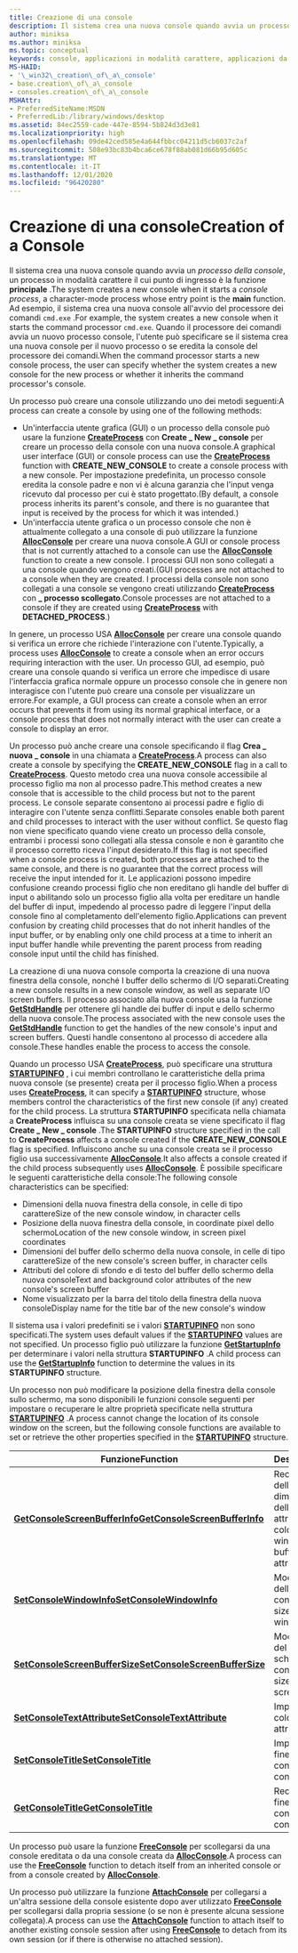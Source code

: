 ```yaml
---
title: Creazione di una console
description: Il sistema crea una nuova console quando avvia un processo della console, un processo in modalità carattere il cui punto di ingresso è la funzione principale.
author: miniksa
ms.author: miniksa
ms.topic: conceptual
keywords: console, applicazioni in modalità carattere, applicazioni da riga di comando, applicazioni di terminale, api della console
MS-HAID:
- '\_win32\_creation\_of\_a\_console'
- base.creation\_of\_a\_console
- consoles.creation\_of\_a\_console
MSHAttr:
- PreferredSiteName:MSDN
- PreferredLib:/library/windows/desktop
ms.assetid: 84ec2559-cade-447e-8594-5b824d3d3e81
ms.localizationpriority: high
ms.openlocfilehash: 09de42ced585e4a644fbbcc04211d5cb6037c2af
ms.sourcegitcommit: 508e93bc83b4bca6ce678f88ab081d66b95d605c
ms.translationtype: MT
ms.contentlocale: it-IT
ms.lasthandoff: 12/01/2020
ms.locfileid: "96420280"
---
```

# <a name="creation-of-a-console"></a><span data-ttu-id="54307-104">Creazione di una console</span><span class="sxs-lookup"><span data-stu-id="54307-104">Creation of a Console</span></span>

<span data-ttu-id="54307-105">Il sistema crea una nuova console quando avvia un *processo della console*, un processo in modalità carattere il cui punto di ingresso è la funzione **principale** .</span><span class="sxs-lookup"><span data-stu-id="54307-105">The system creates a new console when it starts a *console process*, a character-mode process whose entry point is the **main** function.</span></span> <span data-ttu-id="54307-106">Ad esempio, il sistema crea una nuova console all'avvio del processore dei comandi `cmd.exe` .</span><span class="sxs-lookup"><span data-stu-id="54307-106">For example, the system creates a new console when it starts the command processor `cmd.exe`.</span></span> <span data-ttu-id="54307-107">Quando il processore dei comandi avvia un nuovo processo console, l'utente può specificare se il sistema crea una nuova console per il nuovo processo o se eredita la console del processore dei comandi.</span><span class="sxs-lookup"><span data-stu-id="54307-107">When the command processor starts a new console process, the user can specify whether the system creates a new console for the new process or whether it inherits the command processor's console.</span></span>

<span data-ttu-id="54307-108">Un processo può creare una console utilizzando uno dei metodi seguenti:</span><span class="sxs-lookup"><span data-stu-id="54307-108">A process can create a console by using one of the following methods:</span></span>

- <span data-ttu-id="54307-109">Un'interfaccia utente grafica (GUI) o un processo della console può usare la funzione [**CreateProcess**](https://msdn.microsoft.com/library/windows/desktop/ms682425) con **Create \_ New \_ console** per creare un processo della console con una nuova console.</span><span class="sxs-lookup"><span data-stu-id="54307-109">A graphical user interface (GUI) or console process can use the [**CreateProcess**](https://msdn.microsoft.com/library/windows/desktop/ms682425) function with **CREATE\_NEW\_CONSOLE** to create a console process with a new console.</span></span> <span data-ttu-id="54307-110">Per impostazione predefinita, un processo console eredita la console padre e non vi è alcuna garanzia che l'input venga ricevuto dal processo per cui è stato progettato.</span><span class="sxs-lookup"><span data-stu-id="54307-110">(By default, a console process inherits its parent's console, and there is no guarantee that input is received by the process for which it was intended.)</span></span>
- <span data-ttu-id="54307-111">Un'interfaccia utente grafica o un processo console che non è attualmente collegato a una console di può utilizzare la funzione [**AllocConsole**](allocconsole.md) per creare una nuova console.</span><span class="sxs-lookup"><span data-stu-id="54307-111">A GUI or console process that is not currently attached to a console can use the [**AllocConsole**](allocconsole.md) function to create a new console.</span></span> <span data-ttu-id="54307-112">I processi GUI non sono collegati a una console quando vengono creati.</span><span class="sxs-lookup"><span data-stu-id="54307-112">(GUI processes are not attached to a console when they are created.</span></span> <span data-ttu-id="54307-113">I processi della console non sono collegati a una console se vengono creati utilizzando [**CreateProcess**](https://msdn.microsoft.com/library/windows/desktop/ms682425) con **\_ processo scollegato**.</span><span class="sxs-lookup"><span data-stu-id="54307-113">Console processes are not attached to a console if they are created using [**CreateProcess**](https://msdn.microsoft.com/library/windows/desktop/ms682425) with **DETACHED\_PROCESS**.)</span></span>

<span data-ttu-id="54307-114">In genere, un processo USA [**AllocConsole**](allocconsole.md) per creare una console quando si verifica un errore che richiede l'interazione con l'utente.</span><span class="sxs-lookup"><span data-stu-id="54307-114">Typically, a process uses [**AllocConsole**](allocconsole.md) to create a console when an error occurs requiring interaction with the user.</span></span> <span data-ttu-id="54307-115">Un processo GUI, ad esempio, può creare una console quando si verifica un errore che impedisce di usare l'interfaccia grafica normale oppure un processo console che in genere non interagisce con l'utente può creare una console per visualizzare un errore.</span><span class="sxs-lookup"><span data-stu-id="54307-115">For example, a GUI process can create a console when an error occurs that prevents it from using its normal graphical interface, or a console process that does not normally interact with the user can create a console to display an error.</span></span>

<span data-ttu-id="54307-116">Un processo può anche creare una console specificando il flag **Crea \_ nuova \_ console** in una chiamata a [**CreateProcess**](https://msdn.microsoft.com/library/windows/desktop/ms682425).</span><span class="sxs-lookup"><span data-stu-id="54307-116">A process can also create a console by specifying the **CREATE\_NEW\_CONSOLE** flag in a call to [**CreateProcess**](https://msdn.microsoft.com/library/windows/desktop/ms682425).</span></span> <span data-ttu-id="54307-117">Questo metodo crea una nuova console accessibile al processo figlio ma non al processo padre.</span><span class="sxs-lookup"><span data-stu-id="54307-117">This method creates a new console that is accessible to the child process but not to the parent process.</span></span> <span data-ttu-id="54307-118">Le console separate consentono ai processi padre e figlio di interagire con l'utente senza conflitti.</span><span class="sxs-lookup"><span data-stu-id="54307-118">Separate consoles enable both parent and child processes to interact with the user without conflict.</span></span> <span data-ttu-id="54307-119">Se questo flag non viene specificato quando viene creato un processo della console, entrambi i processi sono collegati alla stessa console e non è garantito che il processo corretto riceva l'input desiderato.</span><span class="sxs-lookup"><span data-stu-id="54307-119">If this flag is not specified when a console process is created, both processes are attached to the same console, and there is no guarantee that the correct process will receive the input intended for it.</span></span> <span data-ttu-id="54307-120">Le applicazioni possono impedire confusione creando processi figlio che non ereditano gli handle del buffer di input o abilitando solo un processo figlio alla volta per ereditare un handle del buffer di input, impedendo al processo padre di leggere l'input della console fino al completamento dell'elemento figlio.</span><span class="sxs-lookup"><span data-stu-id="54307-120">Applications can prevent confusion by creating child processes that do not inherit handles of the input buffer, or by enabling only one child process at a time to inherit an input buffer handle while preventing the parent process from reading console input until the child has finished.</span></span>

<span data-ttu-id="54307-121">La creazione di una nuova console comporta la creazione di una nuova finestra della console, nonché I buffer dello schermo di I/O separati.</span><span class="sxs-lookup"><span data-stu-id="54307-121">Creating a new console results in a new console window, as well as separate I/O screen buffers.</span></span> <span data-ttu-id="54307-122">Il processo associato alla nuova console usa la funzione [**GetStdHandle**](getstdhandle.md) per ottenere gli handle dei buffer di input e dello schermo della nuova console.</span><span class="sxs-lookup"><span data-stu-id="54307-122">The process associated with the new console uses the [**GetStdHandle**](getstdhandle.md) function to get the handles of the new console's input and screen buffers.</span></span> <span data-ttu-id="54307-123">Questi handle consentono al processo di accedere alla console.</span><span class="sxs-lookup"><span data-stu-id="54307-123">These handles enable the process to access the console.</span></span>

<span data-ttu-id="54307-124">Quando un processo USA [**CreateProcess**](https://msdn.microsoft.com/library/windows/desktop/ms682425), può specificare una struttura [**STARTUPINFO**](https://msdn.microsoft.com/library/windows/desktop/ms686331) , i cui membri controllano le caratteristiche della prima nuova console (se presente) creata per il processo figlio.</span><span class="sxs-lookup"><span data-stu-id="54307-124">When a process uses [**CreateProcess**](https://msdn.microsoft.com/library/windows/desktop/ms682425), it can specify a [**STARTUPINFO**](https://msdn.microsoft.com/library/windows/desktop/ms686331) structure, whose members control the characteristics of the first new console (if any) created for the child process.</span></span> <span data-ttu-id="54307-125">La struttura **STARTUPINFO** specificata nella chiamata a **CreateProcess** influisca su una console creata se viene specificato il flag **Create \_ New \_ console** .</span><span class="sxs-lookup"><span data-stu-id="54307-125">The **STARTUPINFO** structure specified in the call to **CreateProcess** affects a console created if the **CREATE\_NEW\_CONSOLE** flag is specified.</span></span> <span data-ttu-id="54307-126">Influiscono anche su una console creata se il processo figlio usa successivamente [**AllocConsole**](allocconsole.md).</span><span class="sxs-lookup"><span data-stu-id="54307-126">It also affects a console created if the child process subsequently uses [**AllocConsole**](allocconsole.md).</span></span> <span data-ttu-id="54307-127">È possibile specificare le seguenti caratteristiche della console:</span><span class="sxs-lookup"><span data-stu-id="54307-127">The following console characteristics can be specified:</span></span>

- <span data-ttu-id="54307-128">Dimensioni della nuova finestra della console, in celle di tipo carattere</span><span class="sxs-lookup"><span data-stu-id="54307-128">Size of the new console window, in character cells</span></span>
- <span data-ttu-id="54307-129">Posizione della nuova finestra della console, in coordinate pixel dello schermo</span><span class="sxs-lookup"><span data-stu-id="54307-129">Location of the new console window, in screen pixel coordinates</span></span>
- <span data-ttu-id="54307-130">Dimensioni del buffer dello schermo della nuova console, in celle di tipo carattere</span><span class="sxs-lookup"><span data-stu-id="54307-130">Size of the new console's screen buffer, in character cells</span></span>
- <span data-ttu-id="54307-131">Attributi del colore di sfondo e di testo del buffer dello schermo della nuova console</span><span class="sxs-lookup"><span data-stu-id="54307-131">Text and background color attributes of the new console's screen buffer</span></span>
- <span data-ttu-id="54307-132">Nome visualizzato per la barra del titolo della finestra della nuova console</span><span class="sxs-lookup"><span data-stu-id="54307-132">Display name for the title bar of the new console's window</span></span>

<span data-ttu-id="54307-133">Il sistema usa i valori predefiniti se i valori [**STARTUPINFO**](https://msdn.microsoft.com/library/windows/desktop/ms686331) non sono specificati.</span><span class="sxs-lookup"><span data-stu-id="54307-133">The system uses default values if the [**STARTUPINFO**](https://msdn.microsoft.com/library/windows/desktop/ms686331) values are not specified.</span></span> <span data-ttu-id="54307-134">Un processo figlio può utilizzare la funzione [**GetStartupInfo**](https://msdn.microsoft.com/library/windows/desktop/ms683230) per determinare i valori nella struttura **STARTUPINFO** .</span><span class="sxs-lookup"><span data-stu-id="54307-134">A child process can use the [**GetStartupInfo**](https://msdn.microsoft.com/library/windows/desktop/ms683230) function to determine the values in its **STARTUPINFO** structure.</span></span>

<span data-ttu-id="54307-135">Un processo non può modificare la posizione della finestra della console sullo schermo, ma sono disponibili le funzioni console seguenti per impostare o recuperare le altre proprietà specificate nella struttura [**STARTUPINFO**](https://msdn.microsoft.com/library/windows/desktop/ms686331) .</span><span class="sxs-lookup"><span data-stu-id="54307-135">A process cannot change the location of its console window on the screen, but the following console functions are available to set or retrieve the other properties specified in the [**STARTUPINFO**](https://msdn.microsoft.com/library/windows/desktop/ms686331) structure.</span></span>

| <span data-ttu-id="54307-136">Funzione</span><span class="sxs-lookup"><span data-stu-id="54307-136">Function</span></span> | <span data-ttu-id="54307-137">Descrizione</span><span class="sxs-lookup"><span data-stu-id="54307-137">Description</span></span> |
|-|-|
| [<span data-ttu-id="54307-138">**GetConsoleScreenBufferInfo**</span><span class="sxs-lookup"><span data-stu-id="54307-138">**GetConsoleScreenBufferInfo**</span></span>](getconsolescreenbufferinfo.md) | <span data-ttu-id="54307-139">Recupera le dimensioni della finestra, le dimensioni del buffer dello schermo e gli attributi di colore.</span><span class="sxs-lookup"><span data-stu-id="54307-139">Retrieves the window size, screen buffer size, and color attributes.</span></span> |
| [<span data-ttu-id="54307-140">**SetConsoleWindowInfo**</span><span class="sxs-lookup"><span data-stu-id="54307-140">**SetConsoleWindowInfo**</span></span>](setconsolewindowinfo.md)  | <span data-ttu-id="54307-141">Modifica la dimensione della finestra della console.</span><span class="sxs-lookup"><span data-stu-id="54307-141">Changes the size of the console window.</span></span>  |
| [<span data-ttu-id="54307-142">**SetConsoleScreenBufferSize**</span><span class="sxs-lookup"><span data-stu-id="54307-142">**SetConsoleScreenBufferSize**</span></span>](setconsolescreenbuffersize.md) | <span data-ttu-id="54307-143">Modifica la dimensione del buffer dello schermo della console.</span><span class="sxs-lookup"><span data-stu-id="54307-143">Changes the size of the console screen buffer.</span></span> |
| [<span data-ttu-id="54307-144">**SetConsoleTextAttribute**</span><span class="sxs-lookup"><span data-stu-id="54307-144">**SetConsoleTextAttribute**</span></span>](setconsoletextattribute.md) | <span data-ttu-id="54307-145">Imposta gli attributi di colore.</span><span class="sxs-lookup"><span data-stu-id="54307-145">Sets the color attributes.</span></span>  |
| [<span data-ttu-id="54307-146">**SetConsoleTitle**</span><span class="sxs-lookup"><span data-stu-id="54307-146">**SetConsoleTitle**</span></span>](setconsoletitle.md)  | <span data-ttu-id="54307-147">Imposta il titolo della finestra della console.</span><span class="sxs-lookup"><span data-stu-id="54307-147">Sets the console window title.</span></span> |
| [<span data-ttu-id="54307-148">**GetConsoleTitle**</span><span class="sxs-lookup"><span data-stu-id="54307-148">**GetConsoleTitle**</span></span>](getconsoletitle.md)  | <span data-ttu-id="54307-149">Recupera il titolo della finestra della console.</span><span class="sxs-lookup"><span data-stu-id="54307-149">Retrieves the console window title.</span></span>  |

<span data-ttu-id="54307-150">Un processo può usare la funzione [**FreeConsole**](freeconsole.md) per scollegarsi da una console ereditata o da una console creata da [**AllocConsole**](allocconsole.md).</span><span class="sxs-lookup"><span data-stu-id="54307-150">A process can use the [**FreeConsole**](freeconsole.md) function to detach itself from an inherited console or from a console created by [**AllocConsole**](allocconsole.md).</span></span>

<span data-ttu-id="54307-151">Un processo può utilizzare la funzione [**AttachConsole**](attachconsole.md) per collegarsi a un'altra sessione della console esistente dopo aver utilizzato [**FreeConsole**](freeconsole.md) per scollegarsi dalla propria sessione (o se non è presente alcuna sessione collegata).</span><span class="sxs-lookup"><span data-stu-id="54307-151">A process can use the [**AttachConsole**](attachconsole.md) function to attach itself to another existing console session after using [**FreeConsole**](freeconsole.md) to detach from its own session (or if there is otherwise no attached session).</span></span>
